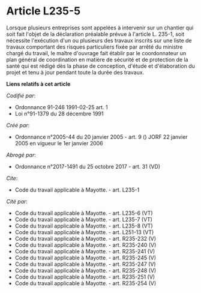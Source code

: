 # Article L235-5

Lorsque plusieurs entreprises sont appelées à intervenir sur un chantier qui soit fait l'objet de la déclaration préalable
prévue à l'article L. 235-1, soit nécessite l'exécution d'un ou plusieurs des travaux inscrits sur une liste de travaux
comportant des risques particuliers fixée par arrêté du ministre chargé du travail, le maître d'ouvrage fait établir par le
coordonnateur un plan général de coordination en matière de sécurité et de protection de la santé qui est rédigé dès la phase
de conception, d'étude et d'élaboration du projet et tenu à jour pendant toute la durée des travaux.

**Liens relatifs à cet article**

_Codifié par_:

  - Ordonnance 91-246 1991-02-25 art. 1
  - Loi n°91-1379 du 28 décembre 1991

_Créé par_:

  - Ordonnance n°2005-44 du 20 janvier 2005 - art. 9 () JORF 22 janvier 2005 en vigueur le 1er janvier 2006

_Abrogé par_:

  - Ordonnance n°2017-1491 du 25 octobre 2017 - art. 31 (VD)

_Cite_:

  - Code du travail applicable à Mayotte. - art. L235-1

_Cité par_:

  - Code du travail applicable à Mayotte. - art. L235-6 (VT)
  - Code du travail applicable à Mayotte. - art. L235-7 (VT)
  - Code du travail applicable à Mayotte. - art. L235-8 (VT)
  - Code du travail applicable à Mayotte. - art. L251-13 (VT)
  - Code du travail applicable à Mayotte. - art. R235-232 (V)
  - Code du travail applicable à Mayotte. - art. R235-240 (V)
  - Code du travail applicable à Mayotte. - art. R235-241 (V)
  - Code du travail applicable à Mayotte. - art. R235-245 (V)
  - Code du travail applicable à Mayotte. - art. R235-247 (V)
  - Code du travail applicable à Mayotte. - art. R235-248 (V)
  - Code du travail applicable à Mayotte. - art. R235-251 (V)
  - Code du travail applicable à Mayotte. - art. R235-254 (V)
